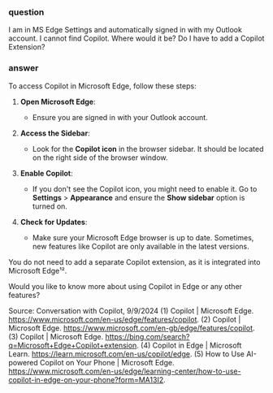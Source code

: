 ### question

I am in MS Edge Settings and automatically signed in with my Outlook account. I cannot find Copilot. Where would it be? Do I have to add a Copilot Extension?

### answer

To access Copilot in Microsoft Edge, follow these steps:

1. **Open Microsoft Edge**:

   - Ensure you are signed in with your Outlook account.

2. **Access the Sidebar**:

   - Look for the **Copilot icon** in the browser sidebar. It should be located on the right side of the browser window.

3. **Enable Copilot**:

   - If you don't see the Copilot icon, you might need to enable it. Go to **Settings** > **Appearance** and ensure the **Show sidebar** option is turned on.

4. **Check for Updates**:
   - Make sure your Microsoft Edge browser is up to date. Sometimes, new features like Copilot are only available in the latest versions.

You do not need to add a separate Copilot extension, as it is integrated into Microsoft Edge¹².

Would you like to know more about using Copilot in Edge or any other features?

Source: Conversation with Copilot, 9/9/2024
(1) Copilot | Microsoft Edge. https://www.microsoft.com/en-us/edge/features/copilot.
(2) Copilot | Microsoft Edge. https://www.microsoft.com/en-gb/edge/features/copilot.
(3) Copilot | Microsoft Edge. https://bing.com/search?q=Microsoft+Edge+Copilot+extension.
(4) Copilot in Edge | Microsoft Learn. https://learn.microsoft.com/en-us/copilot/edge.
(5) How to Use AI-powered Copilot on Your Phone | Microsoft Edge. https://www.microsoft.com/en-us/edge/learning-center/how-to-use-copilot-in-edge-on-your-phone?form=MA13I2.
